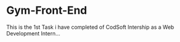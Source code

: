 # Gym-Front-End
This is the 1st Task i have completed of CodSoft Intership as a Web Development Intern...
